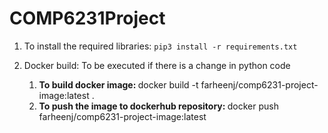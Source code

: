 # COMP6231Project

1. To install the required libraries: `pip3 install -r requirements.txt`

2. Docker build: To be executed if there is a change in python code 
   1. <b> To build docker image: </b> docker build -t farheenj/comp6231-project-image:latest . 
   2. <b> To push the image to dockerhub repository: </b> docker push farheenj/comp6231-project-image:latest  
